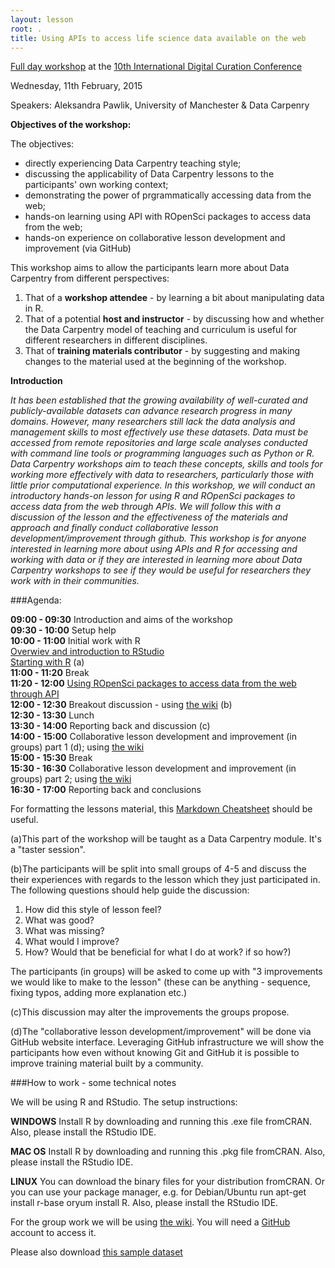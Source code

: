 ```yaml
---
layout: lesson
root: .
title: Using APIs to access life science data available on the web
---
```



[Full day workshop](http://www.dcc.ac.uk/events/idcc15/workshops#workshop2) at the 
[10th International Digital Curation Conference](http://www.dcc.ac.uk/events/idcc15)

Wednesday, 11th February, 2015


Speakers: Aleksandra Pawlik, University of Manchester & Data Carpenry  


**Objectives of the workshop:**  

The objectives:

 * directly experiencing Data Carpentry teaching style;  
 * discussing the applicability of Data Carpentry lessons to the participants' own working context;  
 * demonstrating the power of prgrammatically accessing data from the web;  
 * hands-on learning  using API with ROpenSci packages to access data from the web;  
 * hands-on experience on collaborative lesson development and improvement (via GitHub) 

This workshop aims to allow the participants learn more about Data Carpentry from different perspectives:    
1. That of a **workshop attendee** - by learning a bit about manipulating data in R.  
2. That of a potential **host and instructor** - by discussing how and whether the Data Carpentry model of teaching and curriculum is useful for different researchers in different disciplines.  
3. That of **training materials contributor** - by suggesting and making changes to the material used at the beginning of the workshop.





**Introduction**  

*It has been established that the growing availability of well-curated and publicly-available datasets can advance research progress in many domains. However, many researchers still lack the data analysis and management skills to most effectively use these datasets. Data must be accessed from remote repositories and large scale analyses conducted with command line tools or programming languages such as Python or R. Data Carpentry workshops aim to teach these concepts, skills and tools for working more effectively with data to researchers, particularly those with little prior computational experience. In this workshop, we will conduct an introductory hands-on lesson for using R and ROpenSci packages to access data from the web through APIs. We will follow this with a discussion of the lesson and the effectiveness of the materials and approach and finally conduct collaborative lesson development/improvement through github. This workshop is for anyone interested in learning more about using APIs and R for accessing and working with data or if they are interested in learning more about Data Carpentry workshops to see if they would be useful for researchers they work with in their communities.*


###Agenda:


**09:00 - 09:30** Introduction and aims of the workshop  
**09:30 - 10:00** Setup help  
**10:00 - 11:00** Initial work with R  
[Overwiev and introduction to RStudio](https://github.com/apawlik/datacarpentry/blob/master/lessons/R/00-before-we-start.Rmd)  
[Starting with  R](https://github.com/apawlik/datacarpentry/blob/master/lessons/R/01-intro-to-R.Rmd)    (a)  
**11:00 - 11:20** Break  
**11:20 - 12:00** [Using ROpenSci packages to access data from the web through API](http://apawlik.github.io/2015-02-11-idcc15/ropensci-package.html)  
**12:00 - 12:30** Breakout discussion -  using [the wiki](https://github.com/apawlik/2015-02-11-idcc15/wiki) (b)  
**12:30 - 13:30** Lunch  
**13:30 - 14:00** Reporting back and discussion (c)   
**14:00 - 15:00** Collaborative lesson development and improvement (in groups) part 1 (d);   using [the wiki](https://github.com/apawlik/2015-02-11-idcc15/wiki)   
**15:00 - 15:30** Break  
**15:30 - 16:30** Collaborative lesson development and improvement (in groups) part 2;  using [the wiki](https://github.com/apawlik/2015-02-11-idcc15/wiki)   
**16:30 - 17:00** Reporting back and conclusions

For formatting the lessons material, this [Markdown Cheatsheet](https://help.github.com/articles/github-flavored-markdown/) should be useful.

(a)This part of the workshop will be taught as a Data Carpentry module. It's a "taster session".  

(b)The participants will be split into small groups of 4-5 and discuss the their experiences with regards to the lesson which they just participated in. The following questions should help guide the discussion:    

1. How did this style of lesson feel?   
2. What was good?   
3. What was missing?   
4. What would I improve?  
5. How? Would that be beneficial for what I do at work? if so how?)  
  
The participants (in groups) will be asked to come up with "3 improvements we would like to make to the lesson" (these can be anything - sequence, fixing typos, adding more explanation etc.)
  
(c)This discussion may alter the improvements the groups propose.

(d)The "collaborative lesson development/improvement" will be done via GitHub website interface. Leveraging GitHub infrastructure we will show the participants how even without knowing Git and GitHub it is possible to improve training material built by a community.


###How to work - some technical notes

We will be using R and RStudio. The setup instructions:

**WINDOWS**
Install R by downloading and running this .exe file fromCRAN. Also, please install the RStudio IDE.

**MAC OS**
Install R by downloading and running this .pkg file fromCRAN. Also, please install the RStudio IDE.

**LINUX**
You can download the binary files for your distribution fromCRAN. Or you can use your package manager, e.g. for Debian/Ubuntu run apt-get install r-base oryum install R. Also, please install the RStudio IDE.

For the group work we will be using [the wiki](https://github.com/apawlik/2015-02-11-idcc15/wiki). You will need a [GitHub](https://github.com/) account to access it. 

Please also download [this sample dataset](https://github.com/apawlik/2015-02-11-idcc15/blob/gh-pages/surveys.zip?raw=true)







